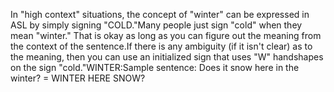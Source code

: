 In "high context" situations, the concept of "winter" can be 
	expressed in ASL by simply signing "COLD."Many people just sign
  "cold" when they mean "winter." That is okay as long as you can 
	figure out the meaning
  from the context of the sentence.If there is any 
	ambiguity (if it isn't clear) as to the meaning, then you can use an 
	initialized sign that uses "W" handshapes on the sign "cold."WINTER:Sample sentence: Does it snow here in the winter? = WINTER HERE SNOW?